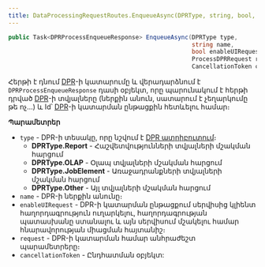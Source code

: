 ```yaml
---
title: DataProcessingRequestRoutes.EnqueueAsync(DPRType, string, bool, ProcessDPRRequest, CancellationToken) մեթոդ
---
```


```c#
public Task<DPRProcessEnqueueResponse> EnqueueAsync(DPRType type, 
                                                    string name, 
                                                    bool enableUIRequest, 
                                                    ProcessDPRRequest request, 
                                                    CancellationToken cancellationToken = default)
```

Հերթի է դնում [DPR](../../../server_api/definitions/dpr.md)-ի կատարումը և վերադարձնում է `DPRProcessEnqueueResponse` դասի օբյեկտ, որը պարունակում է հերթի դրված [DPR](../../../server_api/definitions/dpr.md)-ի տվյալները (ներքին անուն, սատարում է չեղարկումը թե ոչ...) և Id՝ [DPR](../../../server_api/definitions/dpr.md)-ի կատարման ընթացքին հետևելու համար։

**Պարամետրեր**

* `type` - DPR-ի տեսակը, որը նշվում է [DPR ատրիբուտում](../../../server_api/types/attributes/DPRAttribute.md)։
  * **DPRType.Report** - Հաշվետվությունների տվյալների մշակման հարցում
  * **DPRType.OLAP** - Օլապ տվյալների մշակման հարցում
  * **DPRType.JobElement** - Առաջադրանքների տվյալների մշակման հարցում
  * **DPRType.Other** - Այլ տվյալների մշակման հարցում
* `name` - DPR-ի ներքին անունը։
* `enableUIRequest` - DPR-ի կատարման ընթացքում սերվիսից կլիենտ հաղորդագրություն ուղարկելու, հաղորդագրության պատասխանը ստանալու և այն սերվիսում մշակելու համար հնարավորության միացման հայտանիշ։
* `request` - DPR-ի կատարման համար անհրաժեշտ պարամետրերը։
* `cancellationToken` - Ընդհատման օբյեկտ:
